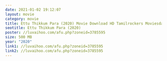 ```yaml
---
date: 2021-01-02 19:12:07
layout: movie
category: movie
title: Ettu Thikkum Para (2020) Movie Download HD Tamilrockers Moviesda
seotitle: Ettu Thikkum Para (2020)
poster: //luvaihoo.com/afu.php?zoneid=3785595
size: 500 MB
year: "2020"
link1: //luvaihoo.com/afu.php?zoneid=3785595
link2: //luvaihoo.com/afu.php?zoneid=3785595
---
```

